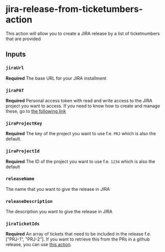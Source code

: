 # jira-release-from-ticketumbers-action
This action will allow you to create a JIRA release by a list of ticketnumbers that are provided

## Inputs

### `jiraUrl`
**Required** The base URL for your JIRA installment

### `jiraPAT`
**Required** Personal access token with read and write access to the JIRA project you want to access. If you need to know how to create and manage these, go to [the following link](https://confluence.atlassian.com/enterprise/using-personal-access-tokens-1026032365.html)

### `jiraProjectKey`
**Required** The key of the project you want to use f.e. `PRJ` which is also the default.

### `jiraProjectId`
**Required** The ID of the project you want to use f.e. `1234` which is also the default

### `releaseName`
The name that you want to give the release in JIRA

### `releaseDescription`
The description you want to give the release in JIRA

### `jiraTicketIds`
**Required** An array of tickets that need to be included in the release f.e. ["PRJ-1", "PRJ-2"].
If you want to retrieve this from the PRs in a github release, you can use [this action](https://github.com/brapoprod/get-jira-tickets-from-github-release-action).
